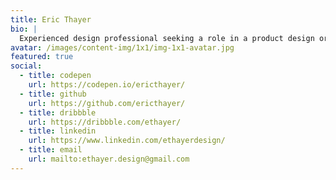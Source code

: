 ```yaml
---
title: Eric Thayer
bio: |
  Experienced design professional seeking a role in a product design or development team that values accessibility, customer service, and UI/UX design systems.
avatar: /images/content-img/1x1/img-1x1-avatar.jpg
featured: true
social:  
  - title: codepen
    url: https://codepen.io/ericthayer/
  - title: github
    url: https://github.com/ericthayer/
  - title: dribbble
    url: https://dribbble.com/ethayer/ 
  - title: linkedin
    url: https://www.linkedin.com/ethayerdesign/
  - title: email
    url: mailto:ethayer.design@gmail.com
---
```

